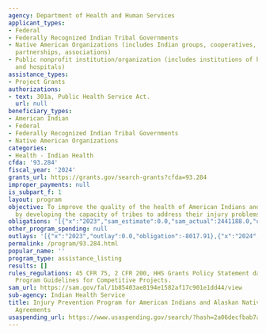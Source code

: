 ```yaml
---
agency: Department of Health and Human Services
applicant_types:
- Federal
- Federally Recognized Indian Tribal Governments
- Native American Organizations (includes Indian groups, cooperatives, corporations,
  partnerships, associations)
- Public nonprofit institution/organization (includes institutions of higher education
  and hospitals)
assistance_types:
- Project Grants
authorizations:
- text: 301a, Public Health Service Act.
  url: null
beneficiary_types:
- American Indian
- Federal
- Federally Recognized Indian Tribal Governments
- Native American Organizations
categories:
- Health - Indian Health
cfda: '93.284'
fiscal_year: '2024'
grants_url: https://grants.gov/search-grants?cfda=93.284
improper_payments: null
is_subpart_f: 1
layout: program
objective: To improve the quality of the health of American Indians and Alaskan Natives
  by developing the capacity of tribes to address their injury problems.
obligations: '[{"x":"2023","sam_estimate":0.0,"sam_actual":2441188.0,"usa_spending_actual":1984144.26},{"x":"2024","sam_estimate":0.0,"sam_actual":2441222.0,"usa_spending_actual":2441222.0},{"x":"2025","sam_estimate":0.0,"sam_actual":2441225.0,"usa_spending_actual":2441225.0}]'
other_program_spending: null
outlays: '[{"x":"2023","outlay":0.0,"obligation":-8017.91},{"x":"2024","outlay":0.0,"obligation":0.0},{"x":"2025","outlay":0.0,"obligation":0.0}]'
permalink: /program/93.284.html
popular_name: ''
program_type: assistance_listing
results: []
rules_regulations: 45 CFR 75, 2 CFR 200, HHS Grants Policy Statement dated 10/24,
  Program Guidelines for Competitive Projects.
sam_url: https://sam.gov/fal/1b85403ae8194e1582af17c901e1dd44/view
sub-agency: Indian Health Service
title: Injury Prevention Program for American Indians and Alaskan Natives Cooperative
  Agreements
usaspending_url: https://www.usaspending.gov/search/?hash=2a06decfbab7aed86f86cfb9aee37f7b
---
```

